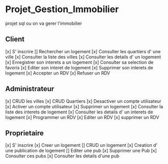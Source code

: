 # Projet_Gestion_Immobilier

projet sql ou on va gerer l'immobilier

## Client

[x] S' inscrire
[] Rechercher un logement
[x] Consulter les quartiers d' une ville
[x] Consulter la liste des villes
[x] Consulter les details d' un logement
[x] Enregistrer son interets a un logement
[x] Consulter sa selection de favoris
[x] Editer son interet de logement
[x] Supprimer son interets de logement
[x] Accepter un RDV
[x] Refuser un RDV

## Administrateur

[x] CRUD les villes
[x] CRUD Quartiers
[x] Desactiver un compte utilisateur
[x] Activer un compte utilisateur
[x] Supprimer un logement
[x] Consulter la liste des interets de logement
[x] Consulter les details d' un interets de logement
[x] Programmer un RDV
[x] Editer un RDV
[x] supprimer un RDV

## Proprietaire

[x] S' inscrire
[x] Creer un logement
[] CRUD un logement
[x] Creation d' une publication de logement
[] Editer une pub
[x] Supprimer une Pub
[x] Consulter ces pubs
[x] Consulter les details d'une pub
